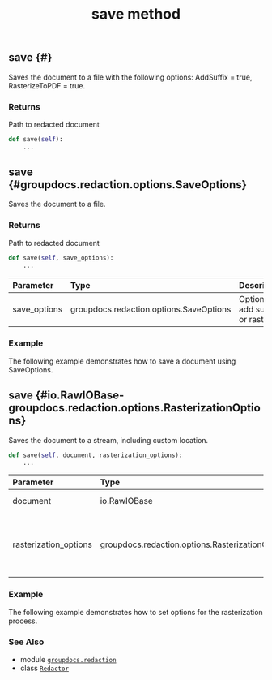 ﻿---
title: save method
second_title: GroupDocs.Redaction for Python via .NET API References
description: 
type: docs
url: /python-net/groupdocs.redaction/redactor/save/
is_root: false
weight: 50
---

## save {#}

Saves the document to a file with the following options: AddSuffix = true, RasterizeToPDF = true.


### Returns 


Path to redacted document


```python
def save(self):
    ...
```




## save {#groupdocs.redaction.options.SaveOptions}

Saves the document to a file.


### Returns 


Path to redacted document


```python
def save(self, save_options):
    ...
```


| Parameter | Type | Description |
| :- | :- | :- |
| save_options | groupdocs.redaction.options.SaveOptions | Options to add suffix or rasterize |

### Example 


The following example demonstrates how to save a document using SaveOptions.


## save {#io.RawIOBase-groupdocs.redaction.options.RasterizationOptions}

Saves the document to a stream, including custom location.



```python
def save(self, document, rasterization_options):
    ...
```


| Parameter | Type | Description |
| :- | :- | :- |
| document | io.RawIOBase | Target stream |
| rasterization_options | groupdocs.redaction.options.RasterizationOptions | Options to rasterize or not and to specify pages for rasterization |

### Example 


The following example demonstrates how to set options for the rasterization process.



### See Also
* module [`groupdocs.redaction`](../../)
* class [`Redactor`](/redaction/python-net/groupdocs.redaction/redactor)
